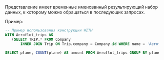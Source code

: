 Представление имеет временные именованный результирующий набор данных, к которому можно обращаться в последующих запросах.

 Пример:
 ```sql
-- Пример использования конструкции WITH
WITH Aeroflot_trips AS
    (SELECT TRIP.* FROM Company
        INNER JOIN Trip ON Trip.company = Company.id WHERE name = 'Aeroflot')

SELECT plane, COUNT(plane) AS amount FROM Aeroflot_trips GROUP BY plane;
```

